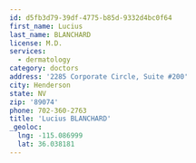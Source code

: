 ```yaml
---
id: d5fb3d79-39df-4775-b85d-9332d4bc0f64
first_name: Lucius
last_name: BLANCHARD
license: M.D.
services:
  - dermatology
category: doctors
address: '2285 Corporate Circle, Suite #200'
city: Henderson
state: NV
zip: '89074'
phone: 702-360-2763
title: 'Lucius BLANCHARD'
_geoloc:
  lng: -115.086999
  lat: 36.038181
---
```

